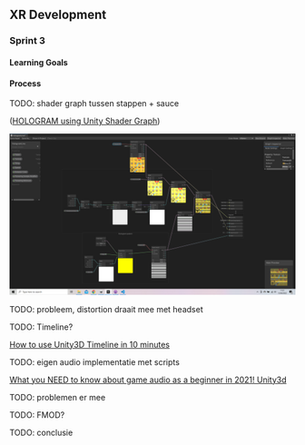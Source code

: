   
  
##  XR Development
  
  
###  Sprint 3
  
  
####  Learning Goals
  
  
####  Process
  
  
TODO: shader graph tussen stappen + sauce
  
  
  
([HOLOGRAM using Unity Shader Graph](https://www.youtube.com/watch?v=KGGB5LFEejg ))
  
![](../XR%20Development/DocAssets/ShaderGraphCompleet.png?0.45340198402412835 )  
  
TODO: probleem, distortion draait mee met headset
  
  
TODO: Timeline?
  
[How to use Unity3D Timeline in 10 minutes](https://www.youtube.com/watch?v=E5EYO3w-Xco )
  
TODO: eigen audio implementatie met scripts
  
[What you NEED to know about game audio as a beginner in 2021! Unity3d](https://www.youtube.com/watch?v=B9yxkJuHLek )
  
TODO: problemen er mee
  
TODO: FMOD?
  
TODO: conclusie
  